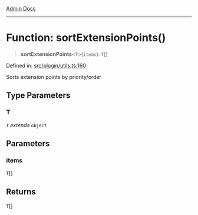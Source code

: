 [Admin Docs](/)

***

# Function: sortExtensionPoints()

> **sortExtensionPoints**\<`T`\>(`items`): `T`[]

Defined in: [src/plugin/utils.ts:160](https://github.com/Sourya07/talawa-api/blob/2dc82649c98e5346c00cdf926fe1d0bc13ec1544/src/plugin/utils.ts#L160)

Sorts extension points by priority/order

## Type Parameters

### T

`T` *extends* `object`

## Parameters

### items

`T`[]

## Returns

`T`[]
